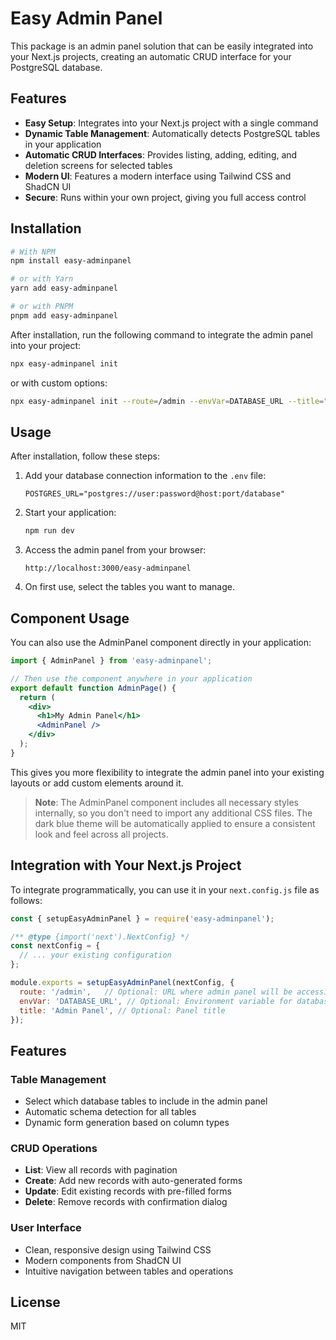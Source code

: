# Easy Admin Panel

This package is an admin panel solution that can be easily integrated into your Next.js projects, creating an automatic CRUD interface for your PostgreSQL database.

## Features

- **Easy Setup**: Integrates into your Next.js project with a single command
- **Dynamic Table Management**: Automatically detects PostgreSQL tables in your application
- **Automatic CRUD Interfaces**: Provides listing, adding, editing, and deletion screens for selected tables
- **Modern UI**: Features a modern interface using Tailwind CSS and ShadCN UI
- **Secure**: Runs within your own project, giving you full access control

## Installation

```bash
# With NPM
npm install easy-adminpanel

# or with Yarn
yarn add easy-adminpanel

# or with PNPM
pnpm add easy-adminpanel
```

After installation, run the following command to integrate the admin panel into your project:

```bash
npx easy-adminpanel init
```

or with custom options:

```bash
npx easy-adminpanel init --route=/admin --envVar=DATABASE_URL --title="Custom Admin Panel"
```

## Usage

After installation, follow these steps:

1. Add your database connection information to the `.env` file:
   ```
   POSTGRES_URL="postgres://user:password@host:port/database"
   ```

2. Start your application:
   ```bash
   npm run dev
   ```

3. Access the admin panel from your browser: 
   ```
   http://localhost:3000/easy-adminpanel
   ```

4. On first use, select the tables you want to manage.

## Component Usage

You can also use the AdminPanel component directly in your application:

```jsx
import { AdminPanel } from 'easy-adminpanel';

// Then use the component anywhere in your application
export default function AdminPage() {
  return (
    <div>
      <h1>My Admin Panel</h1>
      <AdminPanel />
    </div>
  );
}
```

This gives you more flexibility to integrate the admin panel into your existing layouts or add custom elements around it.

> **Note**: The AdminPanel component includes all necessary styles internally, so you don't need to import any additional CSS files. The dark blue theme will be automatically applied to ensure a consistent look and feel across all projects.

## Integration with Your Next.js Project

To integrate programmatically, you can use it in your `next.config.js` file as follows:

```javascript
const { setupEasyAdminPanel } = require('easy-adminpanel');

/** @type {import('next').NextConfig} */
const nextConfig = {
  // ... your existing configuration
};

module.exports = setupEasyAdminPanel(nextConfig, {
  route: '/admin',   // Optional: URL where admin panel will be accessible
  envVar: 'DATABASE_URL', // Optional: Environment variable for database connection string
  title: 'Admin Panel', // Optional: Panel title
});
```

## Features

### Table Management
- Select which database tables to include in the admin panel
- Automatic schema detection for all tables
- Dynamic form generation based on column types

### CRUD Operations
- **List**: View all records with pagination
- **Create**: Add new records with auto-generated forms
- **Update**: Edit existing records with pre-filled forms
- **Delete**: Remove records with confirmation dialog

### User Interface
- Clean, responsive design using Tailwind CSS
- Modern components from ShadCN UI
- Intuitive navigation between tables and operations

## License

MIT
